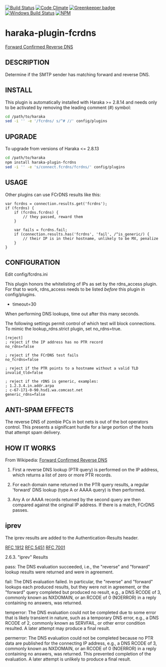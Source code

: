 [![Build Status][ci-img]][ci-url]
[![Code Climate][clim-img]][clim-url]
[![Greenkeeper badge][gk-img]][gk-url]
[![Windows Build Status][ci-win-img]][ci-win-url]
[![NPM][npm-img]][npm-url]
<!-- doesn't work in haraka plugins... yet. [![Code Coverage][cov-img]][cov-url]-->


# haraka-plugin-fcrdns

[Forward Confirmed Reverse DNS](http://en.wikipedia.org/wiki/FCrDNS)

## DESCRIPTION

Determine if the SMTP sender has matching forward and reverse DNS.

## INSTALL

This plugin is automatically installed with Haraka >= 2.8.14 and needs only to be
activated by removing the leading comment (#) symbol:

```sh
cd /path/to/haraka
sed -i '' -e '/fcrdns/ s/^# //' config/plugins
```

## UPGRADE

To upgrade from versions of Haraka <= 2.8.13

```sh
cd /path/to/haraka
npm install haraka-plugin-fcrdns
sed -i '' -e 's/connect.fcrdns/fcrdns/' config/plugins
```

## USAGE

Other plugins can use FCrDNS results like this:

    var fcrdns = connection.results.get('fcrdns');
    if (fcrdns) {
        if (fcrdns.fcrdns) {
            // they passed, reward them
        }

        var fails = fcrdns.fail;
        if (connection.results.has('fcrdns', 'fail', /^is_generic/) {
            // their IP is in their hostname, unlikely to be MX, penalize
        }
    }


## CONFIGURATION

Edit config/fcrdns.ini

This plugin honors the whitelisting of IPs as set by the rdns\_access plugin.
For that to work, rdns\_access needs to be listed *before* this plugin in
config/plugins.

* timeout=30

When performing DNS lookups, time out after this many seconds.

The following settings permit control of which test will block connections. To
mimic the lookup\_rdns.strict plugin, set no\_rdns=true.

    [reject]
    ; reject if the IP address has no PTR record
    no_rdns=false

    ; reject if the FCrDNS test fails
    no_fcrdns=false

    ; reject if the PTR points to a hostname without a valid TLD
    invalid_tld=false

    ; reject if the rDNS is generic, examples:
    ; 1.2.3.4.in.addr.arpa
    ; c-67-171-0-90.hsd1.wa.comcast.net
    generic_rdns=false


## ANTI-SPAM EFFECTS

The reverse DNS of zombie PCs in bot nets is out of the bot operators control.
This presents a significant hurdle for a large portion of the hosts that
attempt spam delivery.


## HOW IT WORKS

From Wikipedia: [Forward Confirmed Reverse DNS](http://en.wikipedia.org/wiki/FCrDNS)

1. First a reverse DNS lookup (PTR query) is performed on the IP address,
   which returns a list of zero or more PTR records.

2. For each domain name returned in the PTR query results, a regular
   'forward' DNS lookup (type A or AAAA query) is then performed.

3. Any A or AAAA records returned by the second query are then compared
   against the original IP address. If there is a match, FCrDNS passes.


## iprev

The iprev results are added to the Authentication-Results header.

[RFC 1912](http://www.ietf.org/rfc/rfc1912.txt)
[RFC 5451](http://www.ietf.org/rfc/rfc5451.txt)
[RFC 7001](http://tools.ietf.org/html/rfc7001#section-3)

2.6.3.  "iprev" Results

   pass:  The DNS evaluation succeeded, i.e., the "reverse" and
      "forward" lookup results were returned and were in agreement.

   fail:  The DNS evaluation failed.  In particular, the "reverse" and
      "forward" lookups each produced results, but they were not in
      agreement, or the "forward" query completed but produced no
      result, e.g., a DNS RCODE of 3, commonly known as NXDOMAIN, or an
      RCODE of 0 (NOERROR) in a reply containing no answers, was
      returned.

   temperror:  The DNS evaluation could not be completed due to some
      error that is likely transient in nature, such as a temporary DNS
      error, e.g., a DNS RCODE of 2, commonly known as SERVFAIL, or
      other error condition resulted.  A later attempt may produce a
      final result.

   permerror:  The DNS evaluation could not be completed because no PTR
      data are published for the connecting IP address, e.g., a DNS
      RCODE of 3, commonly known as NXDOMAIN, or an RCODE of 0 (NOERROR)
      in a reply containing no answers, was returned.  This prevented
      completion of the evaluation.  A later attempt is unlikely to
      produce a final result.


<!-- leave these buried at the bottom of the document -->
[ci-img]: https://travis-ci.org/haraka/haraka-plugin-fcrdns.svg
[ci-url]: https://travis-ci.org/haraka/haraka-plugin-fcrdns
[ci-win-img]: https://ci.appveyor.com/api/projects/status/xayl14cyhj8o834s?svg=true
[ci-win-url]: https://ci.appveyor.com/project/msimerson/haraka-plugin-fcrdns
[cov-img]: https://codecov.io/github/haraka/haraka-plugin-fcrdns/coverage.svg
[cov-url]: https://codecov.io/github/haraka/haraka-plugin-fcrdns
[clim-img]: https://codeclimate.com/github/haraka/haraka-plugin-fcrdns/badges/gpa.svg
[clim-url]: https://codeclimate.com/github/haraka/haraka-plugin-fcrdns
[gk-img]: https://badges.greenkeeper.io/haraka/haraka-plugin-fcrdns.svg
[gk-url]: https://greenkeeper.io/
[npm-img]: https://nodei.co/npm/haraka-plugin-fcrdns.png
[npm-url]: https://www.npmjs.com/package/haraka-plugin-fcrdns
